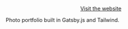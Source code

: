 <p align="center">
  <a href="https://www.photo.tsukinode.com">
    Visit the website
  </a>
</p>
Photo portfolio built in Gatsby.js and Tailwind.
